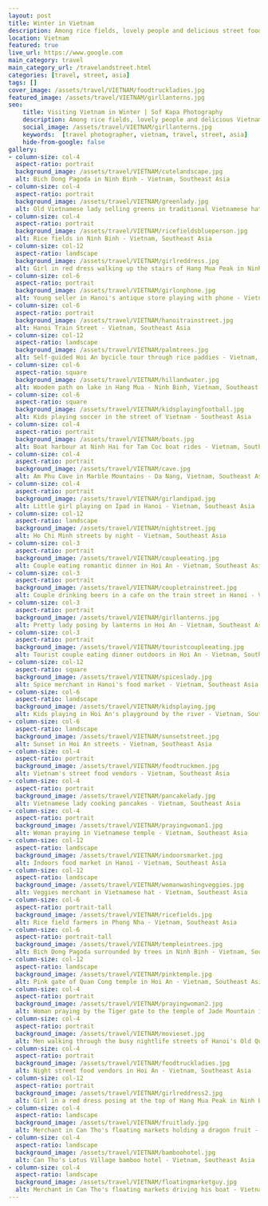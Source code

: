 ```yaml
---
layout: post
title: Winter in Vietnam
description: Among rice fields, lovely people and delicious street food
location: Vietnam
featured: true
live_url: https://www.google.com
main_category: travel
main_category_url: /travelandstreet.html
categories: [travel, street, asia]
tags: []
cover_image: /assets/travel/VIETNAM/foodtruckladies.jpg
featured_image: /assets/travel/VIETNAM/girllanterns.jpg
seo:
    title: Visiting Vietnam in Winter | Sof Kapa Photography
    description: Among rice fields, lovely people and delicious Vietnamese street food
    social_image: /assets/travel/VIETNAM/girllanterns.jpg
    keywords:  [travel photographer, vietnam, travel, street, asia]
    hide-from-google: false 
gallery:
- column-size: col-4
  aspect-ratio: portrait
  background_image: /assets/travel/VIETNAM/cutelandscape.jpg
  alt: Bich Dong Pagoda in Ninh Binh - Vietnam, Southeast Asia
- column-size: col-4
  aspect-ratio: portrait
  background_image: /assets/travel/VIETNAM/greenlady.jpg
  alt: Old Vietnamese lady selling greens in traditional Vietnamese hat - Vietnam, Southeast Asia
- column-size: col-4
  aspect-ratio: portrait
  background_image: /assets/travel/VIETNAM/ricefieldsblueperson.jpg
  alt: Rice fields in Ninh Binh - Vietnam, Southeast Asia
- column-size: col-12
  aspect-ratio: landscape
  background_image: /assets/travel/VIETNAM/girlreddress.jpg
  alt: Girl in red dress walking up the stairs of Hang Mua Peak in Ninh Binh - Vietnam, Southeast Asia
- column-size: col-6
  aspect-ratio: portrait
  background_image: /assets/travel/VIETNAM/girlonphone.jpg
  alt: Young seller in Hanoi's antique store playing with phone - Vietnam, Southeast Asia
- column-size: col-6
  aspect-ratio: portrait
  background_image: /assets/travel/VIETNAM/hanoitrainstreet.jpg
  alt: Hanoi Train Street - Vietnam, Southeast Asia
- column-size: col-12
  aspect-ratio: landscape
  background_image: /assets/travel/VIETNAM/palmtrees.jpg
  alt: Self-guided Hoi An bycicle tour through rice paddies - Vietnam, Southeast Asia
- column-size: col-6
  aspect-ratio: square
  background_image: /assets/travel/VIETNAM/hillandwater.jpg
  alt: Wooden path on lake in Hang Mua - Ninh Binh, Vietnam, Southeast Asia
- column-size: col-6
  aspect-ratio: square
  background_image: /assets/travel/VIETNAM/kidsplayingfootball.jpg
  alt: Kids playing soccer in the street of Vietnam - Southeast Asia
- column-size: col-4
  aspect-ratio: portrait
  background_image: /assets/travel/VIETNAM/boats.jpg
  alt: Boat harbour at Ninh Hai for Tam Coc boat rides - Vietnam, Southeast Asia
- column-size: col-4
  aspect-ratio: portrait
  background_image: /assets/travel/VIETNAM/cave.jpg
  alt: Am Phu Cave in Marble Mountains - Da Nang, Vietnam, Southeast Asia
- column-size: col-4
  aspect-ratio: portrait
  background_image: /assets/travel/VIETNAM/girlandipad.jpg
  alt: Little girl playing on Ipad in Hanoi - Vietnam, Southeast Asia
- column-size: col-12
  aspect-ratio: landscape
  background_image: /assets/travel/VIETNAM/nightstreet.jpg
  alt: Ho Chi Minh streets by night - Vietnam, Southeast Asia
- column-size: col-3
  aspect-ratio: portrait
  background_image: /assets/travel/VIETNAM/coupleeating.jpg
  alt: Couple eating romantic dinner in Hoi An - Vietnam, Southeast Asia
- column-size: col-3
  aspect-ratio: portrait
  background_image: /assets/travel/VIETNAM/coupletrainstreet.jpg
  alt: Couple drinking beers in a cafe on the train street in Hanoi - Vietnam, Southeast Asia
- column-size: col-3
  aspect-ratio: portrait
  background_image: /assets/travel/VIETNAM/girllanterns.jpg
  alt: Pretty lady posing by lanterns in Hoi An - Vietnam, Southeast Asia
- column-size: col-3
  aspect-ratio: portrait
  background_image: /assets/travel/VIETNAM/touristcoupleeating.jpg
  alt: Tourist couple eating dinner outdoors in Hoi An - Vietnam, Southeast Asia
- column-size: col-12
  aspect-ratio: square
  background_image: /assets/travel/VIETNAM/spiceslady.jpg
  alt: Spice merchant in Hanoi's food market - Vietnam, Southeast Asia
- column-size: col-6
  aspect-ratio: landscape
  background_image: /assets/travel/VIETNAM/kidsplaying.jpg
  alt: Kids playing in Hoi An's playground by the river - Vietnam, Southeast Asia
- column-size: col-6
  aspect-ratio: landscape
  background_image: /assets/travel/VIETNAM/sunsetstreet.jpg
  alt: Sunset in Hoi An streets - Vietnam, Southeast Asia
- column-size: col-4
  aspect-ratio: portrait
  background_image: /assets/travel/VIETNAM/foodtruckmen.jpg
  alt: Vietnam's street food vendors - Vietnam, Southeast Asia
- column-size: col-4
  aspect-ratio: portrait
  background_image: /assets/travel/VIETNAM/pancakelady.jpg
  alt: Vietnamese lady cooking pancakes - Vietnam, Southeast Asia
- column-size: col-4
  aspect-ratio: portrait
  background_image: /assets/travel/VIETNAM/prayingwoman1.jpg
  alt: Woman praying in Vietnamese temple - Vietnam, Southeast Asia
- column-size: col-12
  aspect-ratio: landscape
  background_image: /assets/travel/VIETNAM/indoorsmarket.jpg 
  alt: Indoors food market in Hanoi - Vietnam, Southeast Asia
- column-size: col-12
  aspect-ratio: landscape
  background_image: /assets/travel/VIETNAM/womanwashingveggies.jpg
  alt: Veggies merchant in Vietnamese hat - Vietnam, Southeast Asia 
- column-size: col-6
  aspect-ratio: portrait-tall
  background_image: /assets/travel/VIETNAM/ricefields.jpg
  alt: Rice field farmers in Phong Nha - Vietnam, Southeast Asia
- column-size: col-6
  aspect-ratio: portrait-tall
  background_image: /assets/travel/VIETNAM/templeintrees.jpg
  alt: Bich Dong Pagoda surrounded by trees in Ninh Binh - Vietnam, Southeast Asia
- column-size: col-12
  aspect-ratio: landscape
  background_image: /assets/travel/VIETNAM/pinktemple.jpg
  alt: Pink gate of Quan Cong temple in Hoi An - Vietnam, Southeast Asia
- column-size: col-4
  aspect-ratio: portrait
  background_image: /assets/travel/VIETNAM/prayingwoman2.jpg
  alt: Woman praying by the Tiger gate to the temple of Jade Mountain in Hanoi - Vietnam, Southeast Asia
- column-size: col-4
  aspect-ratio: portrait
  background_image: /assets/travel/VIETNAM/movieset.jpg
  alt: Men walking through the busy nightlife streets of Hanoi's Old Quarter - Vietnam, Southeast Asia
- column-size: col-4
  aspect-ratio: portrait
  background_image: /assets/travel/VIETNAM/foodtruckladies.jpg
  alt: Night street food vendors in Hoi An - Vietnam, Southeast Asia
- column-size: col-12
  aspect-ratio: portrait
  background_image: /assets/travel/VIETNAM/girlreddress2.jpg
  alt: Girl in a red dress posing at the top of Hang Mua Peak in Ninh Binh - Vietnam, Southeast Asia
- column-size: col-4
  aspect-ratio: landscape
  background_image: /assets/travel/VIETNAM/fruitlady.jpg
  alt: Merchant in Can Tho's floating markets holding a dragon fruit - Vietnam, Southeast Asia
- column-size: col-4
  aspect-ratio: landscape
  background_image: /assets/travel/VIETNAM/bamboohotel.jpg
  alt: Can Tho's Lotus Village bamboo hotel - Vietnam, Southeast Asia
- column-size: col-4
  aspect-ratio: landscape
  background_image: /assets/travel/VIETNAM/floatingmarketguy.jpg
  alt: Merchant in Can Tho's floating markets driving his boat - Vietnam, Southeast Asia
---
```


